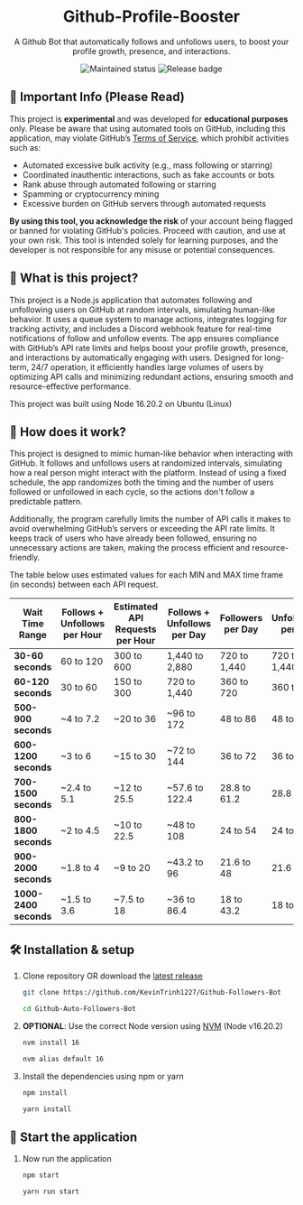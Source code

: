 <div align="center">
  <h1>
    Github-Profile-Booster
  </h1>
</div>
<p align="center">
  A Github Bot that automatically follows and unfollows users, to boost your profile growth, presence, and interactions.
</p>

<div align="center">
  <img src="https://img.shields.io/badge/maintenance-experimental-blue.svg" alt="Maintained status" />
  <img src="https://img.shields.io/github/v/release/KevinTrinh1227/Github-Followers-Bot.svg" alt="Release badge" />
</div>

## 📌 Important Info (Please Read)
This project is **experimental** and was developed for **educational purposes** only. Please be aware that using automated tools on GitHub, including this application, may violate GitHub’s [Terms of Service](https://docs.github.com/en/site-policy/acceptable-use-policies/github-acceptable-use-policies#4-spam-and-inauthentic-activity-on-github), which prohibit activities such as:
* Automated excessive bulk activity (e.g., mass following or starring)
* Coordinated inauthentic interactions, such as fake accounts or bots
* Rank abuse through automated following or starring
* Spamming or cryptocurrency mining
* Excessive burden on GitHub servers through automated requests
  
**By using this tool, you acknowledge the risk** of your account being flagged or banned for violating GitHub's policies. Proceed with caution, and use at your own risk. This tool is intended solely for learning purposes, and the developer is not responsible for any misuse or potential consequences.

## 👥 What is this project?
This project is a Node.js application that automates following and unfollowing users on GitHub at random intervals, simulating human-like behavior. It uses a queue system to manage actions, integrates logging for tracking activity, and includes a Discord webhook feature for real-time notifications of follow and unfollow events. The app ensures compliance with GitHub’s API rate limits and helps boost your profile growth, presence, and interactions by automatically engaging with users. Designed for long-term, 24/7 operation, it efficiently handles large volumes of users by optimizing API calls and minimizing redundant actions, ensuring smooth and resource-effective performance.

This project was built using Node 16.20.2 on Ubuntu (Linux)

## 💭 How does it work?
This project is designed to mimic human-like behavior when interacting with GitHub. It follows and unfollows users at randomized intervals, simulating how a real person might interact with the platform. Instead of using a fixed schedule, the app randomizes both the timing and the number of users followed or unfollowed in each cycle, so the actions don't follow a predictable pattern.

Additionally, the program carefully limits the number of API calls it makes to avoid overwhelming GitHub’s servers or exceeding the API rate limits. It keeps track of users who have already been followed, ensuring no unnecessary actions are taken, making the process efficient and resource-friendly.

The table below uses estimated values for each MIN and MAX time frame (in seconds) between each API request. 

| **Wait Time Range**        | **Follows + Unfollows per Hour** | **Estimated API Requests per Hour** | **Follows + Unfollows per Day** | **Followers per Day** | **Unfollowers per Day** |
|----------------------------|----------------------------------|-------------------------------------|---------------------------------|-----------------------|-------------------------|
| **30-60 seconds**           | 60 to 120                       | 300 to 600                          | 1,440 to 2,880                  | 720 to 1,440          | 720 to 1,440            |
| **60-120 seconds**          | 30 to 60                        | 150 to 300                          | 720 to 1,440                    | 360 to 720            | 360 to 720              |
| **500-900 seconds**         | ~4 to 7.2                       | ~20 to 36                           | ~96 to 172                      | 48 to 86              | 48 to 86                |
| **600-1200 seconds**        | ~3 to 6                         | ~15 to 30                           | ~72 to 144                      | 36 to 72              | 36 to 72                |
| **700-1500 seconds**        | ~2.4 to 5.1                     | ~12 to 25.5                         | ~57.6 to 122.4                  | 28.8 to 61.2          | 28.8 to 61.2            |
| **800-1800 seconds**        | ~2 to 4.5                       | ~10 to 22.5                         | ~48 to 108                      | 24 to 54              | 24 to 54                |
| **900-2000 seconds**        | ~1.8 to 4                       | ~9 to 20                            | ~43.2 to 96                     | 21.6 to 48            | 21.6 to 48              |
| **1000-2400 seconds**       | ~1.5 to 3.6                     | ~7.5 to 18                          | ~36 to 86.4                     | 18 to 43.2            | 18 to 43.2              |


## 🛠 Installation & setup

1. Clone repository OR download the [latest release](https://github.com/KevinTrinh1227/Github-Auto-Followers-Bot/releases)

   ```sh
   git clone https://github.com/KevinTrinh1227/Github-Followers-Bot
   ```

   ```sh
   cd Github-Auto-Followers-Bot
   ```

2. **OPTIONAL**: Use the correct Node version using [NVM](https://github.com/nvm-sh/nvm) (Node v16.20.2)

   ```sh
   nvm install 16
   ```

   ```sh
   nvm alias default 16
   ```

3. Install the dependencies using npm or yarn

   ```sh
   npm install
   ```

   ```sh
   yarn install
   ```

## 🚀 Start the application

1. Now run the application

   ```sh
   npm start
   ```

   ```sh
   yarn run start
   ```
